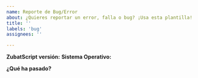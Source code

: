 ```yaml
---
name: Reporte de Bug/Error
about: ¿Quieres reportar un error, falla o bug? ¡Usa esta plantilla!
title: ''
labels: 'bug'
assignees: ''

---
```


<!-- Debes llenar cada uno de los siguientes campos -->
**ZubatScript versión:** 
**Sistema Operativo:** 

**¿Qué ha pasado?**


